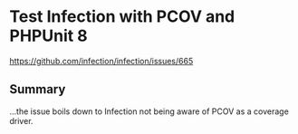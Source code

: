 # Test Infection with PCOV and PHPUnit 8

https://github.com/infection/infection/issues/665

## Summary

...the issue boils down to Infection not being aware of PCOV as a coverage driver.

